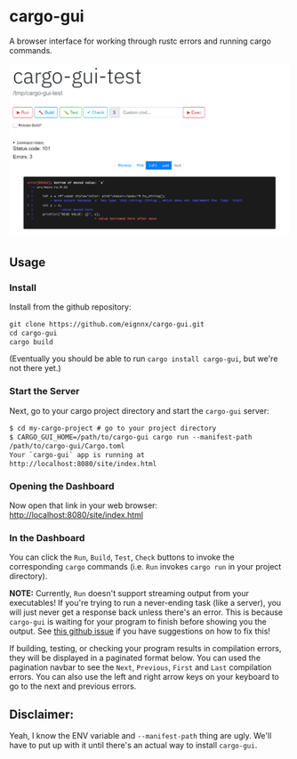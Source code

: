 # cargo-gui
A browser interface for working through rustc errors and running cargo commands.

![sample image](https://github.com/eignnx/cargo-gui/blob/master/test-screenshot.png)

## Usage

### Install

Install from the github repository:

```shell
git clone https://github.com/eignnx/cargo-gui.git
cd cargo-gui
cargo build
```
(Eventually you should be able to run `cargo install cargo-gui`, but we're not there yet.)

### Start the Server

Next, go to your cargo project directory and start the `cargo-gui` server:

```shell
$ cd my-cargo-project # go to your project directory
$ CARGO_GUI_HOME=/path/to/cargo-gui cargo run --manifest-path /path/to/cargo-gui/Cargo.toml
Your `cargo-gui` app is running at http://localhost:8080/site/index.html
```

### Opening the Dashboard

Now open that link in your web browser: [http://localhost:8080/site/index.html](http://localhost:8080/site/index.html)

### In the Dashboard

You can click the `Run`, `Build`, `Test`, `Check` buttons to invoke the corresponding `cargo` commands (i.e. `Run` invokes `cargo run` in your project directory).

**NOTE:** Currently, `Run` doesn't support streaming output from your executables! If you're trying to run a never-ending task (like a server), you will just never get a response back unless there's an error. This is because `cargo-gui` is waiting for your program to finish before showing you the output. See [this github issue](https://github.com/eignnx/cargo-gui/issues/2) if you have suggestions on how to fix this!

If building, testing, or checking your program results in compilation errors, they will be displayed in a paginated format below. You can used the pagination navbar to see the `Next`, `Previous`, `First` and `Last` compilation errors. You can also use the left and right arrow keys on your keyboard to go to the next and previous errors.


## Disclaimer:

Yeah, I know the ENV variable and `--manifest-path` thing are ugly. We'll have to put up with it until there's an actual way to install `cargo-gui`.
